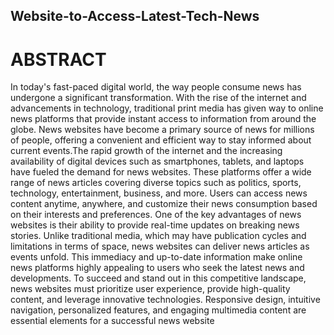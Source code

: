 ## Website-to-Access-Latest-Tech-News
# ABSTRACT
In today's fast-paced digital world, the way people consume news has undergone a significant 
transformation. With the rise of the internet and advancements in technology, traditional print 
media has given way to online news platforms that provide instant access to information from 
around the globe. News websites have become a primary source of news for millions of 
people, offering a convenient and efficient way to stay informed about current events.The 
rapid growth of the internet and the increasing availability of digital devices such as 
smartphones, tablets, and laptops have fueled the demand for news websites. These platforms 
offer a wide range of news articles covering diverse topics such as politics, sports, 
technology, entertainment, business, and more. Users can access news content anytime, 
anywhere, and customize their news consumption based on their interests and preferences. 
One of the key advantages of news websites is their ability to provide real-time updates on 
breaking news stories. Unlike traditional media, which may have publication cycles and 
limitations in terms of space, news websites can deliver news articles as events unfold. This 
immediacy and up-to-date information make online news platforms highly appealing to users 
who seek the latest news and developments. To succeed and stand out in this competitive 
landscape, news websites must prioritize user experience, provide high-quality content, and 
leverage innovative technologies. Responsive design, intuitive navigation, personalized 
features, and engaging multimedia content are essential elements for a successful news 
website
